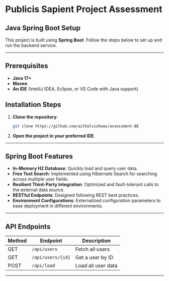 # Publicis Sapient Project Assessment

## Java Spring Boot Setup

This project is built using **Spring Boot**. Follow the steps below to set up and run the backend service.

---

## Prerequisites
- **Java 17+**
- **Maven**
- **An IDE** (IntelliJ IDEA, Eclipse, or VS Code with Java support)

## Installation Steps
1. **Clone the repository**:
   ```sh
   git clone https://github.com/aithalvishwas/assessment-BE
   ```
2. **Open the project in your preferred IDE**.

---

## Spring Boot Features

- **In-Memory H2 Database**: Quickly load and query user data.
- **Free Text Search**: Implemented using Hibernate Search for searching across multiple user fields.
- **Resilient Third-Party Integration**: Optimized and fault-tolerant calls to the external data source.
- **RESTful Endpoints**: Designed following REST best practices.
- **Environment Configurations**: Externalized configuration parameters to ease deployment in different environments.

---

## API Endpoints

| Method | Endpoint           | Description        |
|--------|--------------------|--------------------|
| GET    | `/api/users`       | Fetch all users    |
| GET    | `/api/users/{id}`  | Get a user by ID   |
| POST   | `/api/load`        | Load all user data |

---

